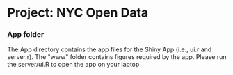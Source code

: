 # Project: NYC Open Data
### App folder

The App directory contains the app files for the Shiny App (i.e., ui.r and server.r). The "www" folder contains figures required by the app. Please run the server/ui.R to open the app on your laptop.
